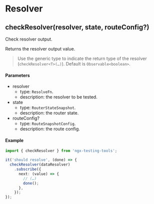 # Resolver

## checkResolver(resolver, state, routeConfig?)

Check resolver output.

Returns the resolver output value.

> Use the generic type to indicate the return type of the resolver (`checkResolver<T>(…)`). Default is `Observable<boolean>`.

#### Parameters

- resolver
  - type: `ResolveFn`.
  - description: the resolver to be tested.
- state
  - type: `RouterStateSnapshot`.
  - description: the router state.
- routeConfig?
  - type: `RouteSnapshotConfig`.
  - description: the route config.

#### Example

```ts
import { checkResolver } from 'ngx-testing-tools';

it('should resolve', (done) => {
  checkResolver(dataResolver)
    .subscribe({
      next: (value) => {
        // (…)
        done();
      },
    });
}); 
```
